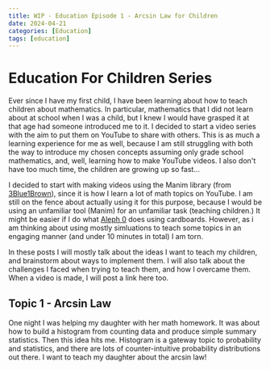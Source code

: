```yaml
---
title: WIP - Education Episode 1 - Arcsin Law for Children
date: 2024-04-21
categories: [Education]
tags: [education]
---
```


<script type="text/javascript" src="https://cdn.mathjax.org/mathjax/latest/MathJax.js?config=default"></script>

# Education For Children Series
Ever since I have my first child, I have been learning about how to teach children about mathematics. In particular, mathematics that I did not learn about at school when I was a child, but I knew I would have grasped it at that age had someone introduced me to it. I decided to start a video series with the aim to put them on YouTube to share with others. This is as much a learning experience for me as well, because I am still struggling with both the way to introduce my chosen concepts assuming only grade school mathematics, and, well, learning how to make YouTube videos. I also don't have too much time, the children are growing up so fast...

I decided to start with making videos using the Manim library (from [3Blue1Brown](https://www.youtube.com/@3blue1brown)), since it is how I learn a lot of math topics on YouTube. I am still on the fence about actually using it for this purpose, because I would be using an unfamiliar tool (Manim) for an unfamiliar task (teaching children.) It might be easier if I do what [Aleph 0](https://www.youtube.com/@Aleph0) does using cardboards. However, as i am thinking about using mostly simluations to teach some topics in an engaging manner (and under 10 minutes in total) I am torn.

In these posts I will mostly talk about the ideas I want to teach my children, and brainstorm about ways to implement them. I will also talk about the challenges I faced when trying to teach them, and how I overcame them. When a video is made, I will post a link here too.

## Topic 1 - Arcsin Law
One night I was helping my daughter with her math homework. It was about how to build a histogram from counting data and produce simple summary statistics. Then this idea hits me. Histogram is a gateway topic to probability and statistics, and there are lots of counter-intuitive probability distributions out there. I want to teach my daughter about the arcsin law!

